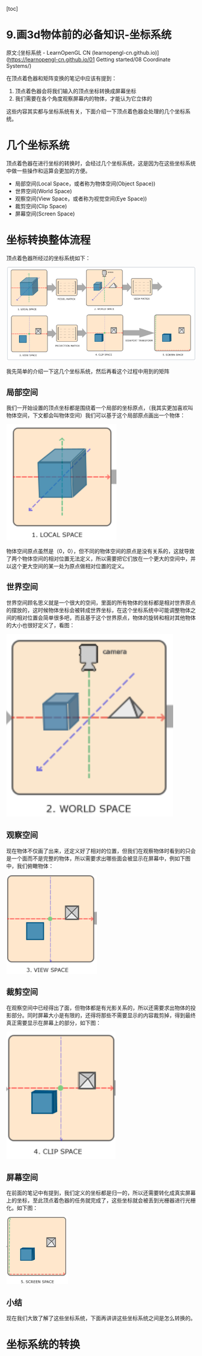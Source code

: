 [toc]

# 9.画3d物体前的必备知识-坐标系统

原文:[坐标系统 - LearnOpenGL CN (learnopengl-cn.github.io)](https://learnopengl-cn.github.io/01 Getting started/08 Coordinate Systems/)

在顶点着色器和矩阵变换的笔记中应该有提到：

1. 顶点着色器会将我们输入的顶点坐标转换成屏幕坐标
2. 我们需要在各个角度观察屏幕内的物体，才能认为它立体的

这些内容其实都与坐标系统有关，下面介绍一下顶点着色器会处理的几个坐标系统。

# 几个坐标系统

顶点着色器在进行坐标的转换时，会经过几个坐标系统，这是因为在这些坐标系统中做一些操作和运算会更加的方便。

- 局部空间(Local Space，或者称为物体空间(Object Space))
- 世界空间(World Space)
- 观察空间(View Space，或者称为视觉空间(Eye Space))
- 裁剪空间(Clip Space)
- 屏幕空间(Screen Space)

# 坐标转换整体流程

顶点着色器所经过的坐标系统如下：

![image](https://github.com/BAByte/pic/blob/master/%E4%BC%81%E4%B8%9A%E5%BE%AE%E4%BF%A1%E6%88%AA%E5%9B%BE_498b79b7-af11-4d44-a9ff-92fa2947747d.png?raw=true)



我先简单的介绍一下这几个坐标系统，然后再看这个过程中用到的矩阵

## 局部空间

我们一开始设置的顶点坐标都是围绕着一个局部的坐标原点，（我其实更加喜欢叫物体空间，下文都会叫物体空间）我们可以基于这个局部原点画出一个物体：

![image](https://github.com/BAByte/pic/blob/master/%E4%BC%81%E4%B8%9A%E5%BE%AE%E4%BF%A1%E6%88%AA%E5%9B%BE_fde89420-4470-46d2-919c-138cdfe3e754.png?raw=true)

物体空间原点虽然是（0，0），但不同的物体空间的原点是没有关系的，这就导致了两个物体空间的相对位置无法定义，所以需要把它们放在一个更大的空间中，并以这个更大空间的某一处为原点做相对位置的定义。

## 世界空间

世界空间顾名思义就是一个很大的空间，里面的所有物体的坐标都是相对世界原点的摆放的，这时候物体坐标会被转成世界坐标，在这个坐标系统中可能调整物体之间的相对位置会简单很多吧，而且基于这个世界原点，物体的旋转和相对其他物体的大小也很好定义了，看图：

![image](https://github.com/BAByte/pic/blob/master/%E4%BC%81%E4%B8%9A%E5%BE%AE%E4%BF%A1%E6%88%AA%E5%9B%BE_a28b771b-ae5d-4030-93c8-f0560565bc90.png?raw=true)

## 观察空间

现在物体不仅画了出来，还定义好了相对的位置，但我们在观察物体时看到的只会是一个面而不是完整的物体，所以需要求出哪些面会被显示在屏幕中，例如下图中，我们俯瞰物体：

![image](https://github.com/BAByte/pic/blob/master/%E4%BC%81%E4%B8%9A%E5%BE%AE%E4%BF%A1%E6%88%AA%E5%9B%BE_551f0dca-6e21-4075-8357-087c0096e3ec.png?raw=true)

## 裁剪空间

在观察空间中已经得出了面，但物体都是有光影关系的，所以还需要求出物体的投影部分。同时屏幕大小是有限的，还得将那些不需要显示的内容裁剪掉，得到最终真正需要显示在屏幕上的部分，如下图：

![image](https://github.com/BAByte/pic/blob/master/%E4%BC%81%E4%B8%9A%E5%BE%AE%E4%BF%A1%E6%88%AA%E5%9B%BE_58090d59-b52a-4465-b705-66c42cd52ad4.png?raw=true)

## 屏幕空间

在前面的笔记中有提到，我们定义的坐标都是归一的，所以还需要转化成真实屏幕上的坐标，至此顶点着色器的任务就完成了，这些坐标就会被丢到光栅器进行光栅化。如下图：

![image](https://github.com/BAByte/pic/blob/master/%E4%BC%81%E4%B8%9A%E5%BE%AE%E4%BF%A1%E6%88%AA%E5%9B%BE_2098c4db-5dcc-42a3-b686-3cae45833868.png?raw=true)

## 小结

现在我们大致了解了这些坐标系统，下面再讲讲这些坐标系统之间是怎么转换的。

# 坐标系统的转换

